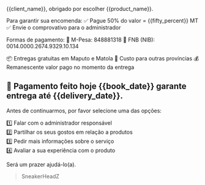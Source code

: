 {{client_name}}, obrigado por escolher {{product_name}}.

Para garantir sua encomenda:
✅ Pague 50% do valor = {{fifty_percent}} MT
✅ Envie o comprovativo para o administrador

Formas de pagamento:
📱 M-Pesa: 848881318
🏦 FNB (NIB): 0014.0000.2674.9329.10.134

📦 Entregas gratuitas em Maputo e Matola
📍 Custo para outras províncias
💰 Remanescente valor pago no momento da entrega

📅 Pagamento feito hoje {{book_date}} garante entrega até {{delivery_date}}.
-------------
Antes de continuarmos, por favor selecione uma das opções:

1️⃣ Falar com o administrador responsável  
2️⃣ Partilhar os seus gostos em relação a produtos  
3️⃣ Pedir mais informações sobre o serviço  
4️⃣ Avaliar a sua experiência com o produto

Será um prazer ajudá-lo(a).
> SneakerHeadZ
